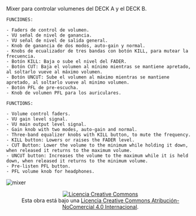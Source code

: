 Mixer para controlar volumenes del DECK A y el DECK B.  
  
	FUNCIONES:  
	
	- Faders de control de volumen.  
	- VU señal de nivel de ganancia.  
	- VU señal de nivel de salida general.  
	- Knob de ganancia de dos modos, auto-gain y normal.  
	- Knobs de ecualizador de tres bandas con botón KILL, para mutear la frecuencia.
	- Botón KILL: Baja o sube el nivel del FADER.  
	- Botón CUT: Baja el volumen al mínimo mientras se mantiene apretado, al soltarlo vueve al máximo volumen.  
	- Botón UNCUT: Sube el volumen al máximo mientras se mantiene apretado, al soltarlo vueve al minimo volumen.  
	- Botón PFL de pre-escucha.  
	- Knob de volumen PFL para los auriculares.

	FUNCTIONS: 
	
	- Volume control faders.
	- VU gain level signal.
	- VU main output level signal.
	- Gain knob with two modes, auto-gain and normal.
	- Three-band equalizer knobs with KILL button, to mute the frequency.
	- KILL button: Lowers or raises the FADER level.
	- CUT Button: Lower the volume to the minimum while holding it down, when released it returns to the maximum volume.
	- UNCUT button: Increases the volume to the maximum while it is held down, when released it returns to the minimum volume.
	- Pre-listen PFL button.
	- PFL volume knob for headphones.
	  
![mixer](https://user-images.githubusercontent.com/89609127/155771633-b1f1c9e7-c4d2-4206-b77a-9cd120d15fc7.gif)  

<a rel="license" href="http://creativecommons.org/licenses/by-nc/4.0/"></center><center><img alt="Licencia Creative Commons" style="border-width:0" src="https://i.creativecommons.org/l/by-nc/4.0/88x31.png" /></a><br />Esta obra está bajo una <a rel="license" href="http://creativecommons.org/licenses/by-nc/4.0/">Licencia Creative Commons Atribución-NoComercial 4.0 Internacional</a>.

